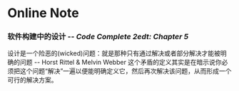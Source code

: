 Online Note
============
### 软件构建中的设计 -- <i>Code Complete 2edt: Chapter 5</i>
>
设计是一个险恶的(wicked)问题：就是那种只有通过解决或者部分解决才能被明确的问题 -- Horst Rittel & Melvin Webber
这个矛盾的定义其实是在暗示说你必须把这个问题“解决”一遍以便能明确定义它，然后再次解决该问题，从而形成一个可行的解决方案。
>
